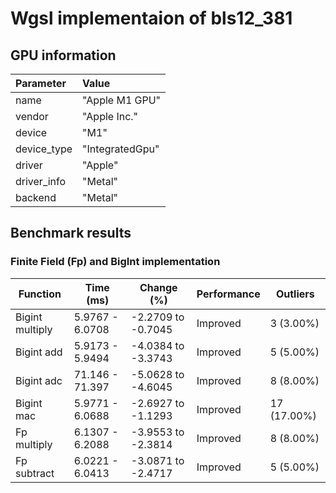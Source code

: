 # Wgsl implementaion of bls12_381



## GPU information

| Parameter | Value |
| :--- | :--- |
| name    | "Apple M1 GPU"    |
| vendor    | "Apple Inc."    |
| device    | "M1"    |
| device_type    | "IntegratedGpu"    |
| driver    | "Apple"    |
| driver_info    | "Metal"    |
| backend    | "Metal"    |


## Benchmark results

### Finite Field (Fp) and BigInt implementation

| Function         | Time (ms)       | Change (%)          | Performance  | Outliers  |
|------------------|-----------------|---------------------|--------------|-----------|
| Bigint multiply  | 5.9767 - 6.0708 | -2.2709 to -0.7045  | Improved     | 3 (3.00%) |
| Bigint add       | 5.9173 - 5.9494 | -4.0384 to -3.3743  | Improved     | 5 (5.00%) |
| Bigint adc       | 71.146 - 71.397 | -5.0628 to -4.6045  | Improved     | 8 (8.00%) |
| Bigint mac       | 5.9771 - 6.0688 | -2.6927 to -1.1293  | Improved     | 17 (17.00%)|
| Fp multiply      | 6.1307 - 6.2088 | -3.9553 to -2.3814  | Improved     | 8 (8.00%) |
| Fp subtract      | 6.0221 - 6.0413 | -3.0871 to -2.4717  | Improved     | 5 (5.00%) |

